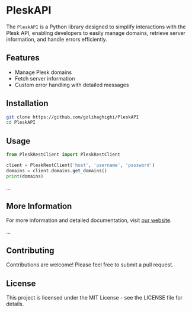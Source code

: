 # PleskAPI

The `PleskAPI` is a Python library designed to simplify interactions with the Plesk API, enabling developers to easily manage domains, retrieve server information, and handle errors efficiently.

## Features

- Manage Plesk domains
- Fetch server information
- Custom error handling with detailed messages

## Installation

```bash
git clone https://github.com/golihaghighi/PleskAPI
cd PleskAPI
```

## Usage

```python
from PleskRestClient import PleskRestClient

client = PleskRestClient('host', 'username', 'password')
domains = client.domains.get_domains()
print(domains)
```

...

## More Information

For more information and detailed documentation, visit [our website](https://www.webmastersolve.com).

...

## Contributing

Contributions are welcome! Please feel free to submit a pull request.

## License

This project is licensed under the MIT License - see the LICENSE file for details.
